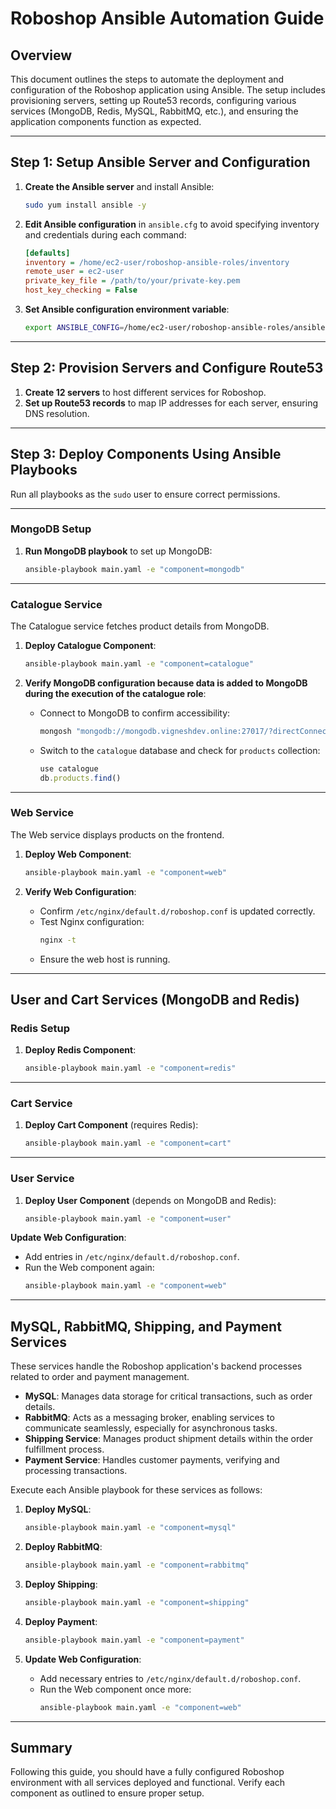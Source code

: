 
# Roboshop Ansible Automation Guide

## Overview

This document outlines the steps to automate the deployment and configuration of the Roboshop application using Ansible. The setup includes provisioning servers, setting up Route53 records, configuring various services (MongoDB, Redis, MySQL, RabbitMQ, etc.), and ensuring the application components function as expected.

---

## Step 1: Setup Ansible Server and Configuration

1. **Create the Ansible server** and install Ansible:
   ```bash
   sudo yum install ansible -y
   ```

2. **Edit Ansible configuration** in `ansible.cfg` to avoid specifying inventory and credentials during each command:
   ```ini
   [defaults]
   inventory = /home/ec2-user/roboshop-ansible-roles/inventory
   remote_user = ec2-user
   private_key_file = /path/to/your/private-key.pem
   host_key_checking = False
   ```

3. **Set Ansible configuration environment variable**:
   ```bash
   export ANSIBLE_CONFIG=/home/ec2-user/roboshop-ansible-roles/ansible.cfg
   ```

---

## Step 2: Provision Servers and Configure Route53

1. **Create 12 servers** to host different services for Roboshop.
2. **Set up Route53 records** to map IP addresses for each server, ensuring DNS resolution.

---

## Step 3: Deploy Components Using Ansible Playbooks

Run all playbooks as the `sudo` user to ensure correct permissions.

---

### MongoDB Setup

1. **Run MongoDB playbook** to set up MongoDB:
   ```bash
   ansible-playbook main.yaml -e "component=mongodb"
   ```

---

### Catalogue Service

The Catalogue service fetches product details from MongoDB.

1. **Deploy Catalogue Component**:
   ```bash
   ansible-playbook main.yaml -e "component=catalogue"
   ```

2. **Verify MongoDB configuration because data is added to MongoDB during the execution of the catalogue role**:
   - Connect to MongoDB to confirm accessibility:
     ```bash
     mongosh "mongodb://mongodb.vigneshdev.online:27017/?directConnection=true&serverSelectionTimeoutMS=2000"
     ```
   - Switch to the `catalogue` database and check for `products` collection:
     ```javascript
     use catalogue
     db.products.find()
     ```

---

### Web Service

The Web service displays products on the frontend.

1. **Deploy Web Component**:
   ```bash
   ansible-playbook main.yaml -e "component=web"
   ```

2. **Verify Web Configuration**:
   - Confirm `/etc/nginx/default.d/roboshop.conf` is updated correctly.
   - Test Nginx configuration:
     ```bash
     nginx -t
     ```
   - Ensure the web host is running.

---

## User and Cart Services (MongoDB and Redis)

### Redis Setup

1. **Deploy Redis Component**:
   ```bash
   ansible-playbook main.yaml -e "component=redis"
   ```

---

### Cart Service

1. **Deploy Cart Component** (requires Redis):
   ```bash
   ansible-playbook main.yaml -e "component=cart"
   ```

---

### User Service

1. **Deploy User Component** (depends on MongoDB and Redis):
   ```bash
   ansible-playbook main.yaml -e "component=user"
   ```

**Update Web Configuration**:
   - Add entries in `/etc/nginx/default.d/roboshop.conf`.
   - Run the Web component again:
     ```bash
     ansible-playbook main.yaml -e "component=web"
     ```

---

## MySQL, RabbitMQ, Shipping, and Payment Services

These services handle the Roboshop application's backend processes related to order and payment management.

- **MySQL**: Manages data storage for critical transactions, such as order details.
- **RabbitMQ**: Acts as a messaging broker, enabling services to communicate seamlessly, especially for asynchronous tasks.
- **Shipping Service**: Manages product shipment details within the order fulfillment process.
- **Payment Service**: Handles customer payments, verifying and processing transactions.

Execute each Ansible playbook for these services as follows:

1. **Deploy MySQL**:
   ```bash
   ansible-playbook main.yaml -e "component=mysql"
   ```

2. **Deploy RabbitMQ**:
   ```bash
   ansible-playbook main.yaml -e "component=rabbitmq"
   ```

3. **Deploy Shipping**:
   ```bash
   ansible-playbook main.yaml -e "component=shipping"
   ```

4. **Deploy Payment**:
   ```bash
   ansible-playbook main.yaml -e "component=payment"
   ```

5. **Update Web Configuration**:
   - Add necessary entries to `/etc/nginx/default.d/roboshop.conf`.
   - Run the Web component once more:
     ```bash
     ansible-playbook main.yaml -e "component=web"
     ```

---

## Summary

Following this guide, you should have a fully configured Roboshop environment with all services deployed and functional. Verify each component as outlined to ensure proper setup.
